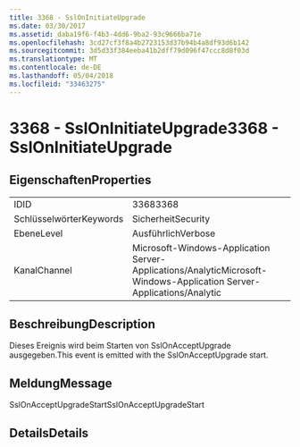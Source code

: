 ```yaml
---
title: 3368 - SslOnInitiateUpgrade
ms.date: 03/30/2017
ms.assetid: daba19f6-f4b3-4dd6-9ba2-93c9666ba71e
ms.openlocfilehash: 3cd27cf3f8a4b2723153d37b94b4a8df93d6b142
ms.sourcegitcommit: 3d5d33f384eeba41b2dff79d096f47ccc8d8f03d
ms.translationtype: MT
ms.contentlocale: de-DE
ms.lasthandoff: 05/04/2018
ms.locfileid: "33463275"
---
```

# <a name="3368---ssloninitiateupgrade"></a><span data-ttu-id="a2e8d-102">3368 - SslOnInitiateUpgrade</span><span class="sxs-lookup"><span data-stu-id="a2e8d-102">3368 - SslOnInitiateUpgrade</span></span>
## <a name="properties"></a><span data-ttu-id="a2e8d-103">Eigenschaften</span><span class="sxs-lookup"><span data-stu-id="a2e8d-103">Properties</span></span>  
  
|||  
|-|-|  
|<span data-ttu-id="a2e8d-104">ID</span><span class="sxs-lookup"><span data-stu-id="a2e8d-104">ID</span></span>|<span data-ttu-id="a2e8d-105">3368</span><span class="sxs-lookup"><span data-stu-id="a2e8d-105">3368</span></span>|  
|<span data-ttu-id="a2e8d-106">Schlüsselwörter</span><span class="sxs-lookup"><span data-stu-id="a2e8d-106">Keywords</span></span>|<span data-ttu-id="a2e8d-107">Sicherheit</span><span class="sxs-lookup"><span data-stu-id="a2e8d-107">Security</span></span>|  
|<span data-ttu-id="a2e8d-108">Ebene</span><span class="sxs-lookup"><span data-stu-id="a2e8d-108">Level</span></span>|<span data-ttu-id="a2e8d-109">Ausführlich</span><span class="sxs-lookup"><span data-stu-id="a2e8d-109">Verbose</span></span>|  
|<span data-ttu-id="a2e8d-110">Kanal</span><span class="sxs-lookup"><span data-stu-id="a2e8d-110">Channel</span></span>|<span data-ttu-id="a2e8d-111">Microsoft-Windows-Application Server-Applications/Analytic</span><span class="sxs-lookup"><span data-stu-id="a2e8d-111">Microsoft-Windows-Application Server-Applications/Analytic</span></span>|  
  
## <a name="description"></a><span data-ttu-id="a2e8d-112">Beschreibung</span><span class="sxs-lookup"><span data-stu-id="a2e8d-112">Description</span></span>  
 <span data-ttu-id="a2e8d-113">Dieses Ereignis wird beim Starten von SslOnAcceptUpgrade ausgegeben.</span><span class="sxs-lookup"><span data-stu-id="a2e8d-113">This event is emitted with the SslOnAcceptUpgrade start.</span></span>  
  
## <a name="message"></a><span data-ttu-id="a2e8d-114">Meldung</span><span class="sxs-lookup"><span data-stu-id="a2e8d-114">Message</span></span>  
 <span data-ttu-id="a2e8d-115">SslOnAcceptUpgradeStart</span><span class="sxs-lookup"><span data-stu-id="a2e8d-115">SslOnAcceptUpgradeStart</span></span>  
  
## <a name="details"></a><span data-ttu-id="a2e8d-116">Details</span><span class="sxs-lookup"><span data-stu-id="a2e8d-116">Details</span></span>
